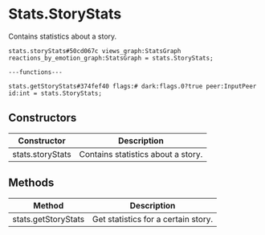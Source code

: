 # Stats.StoryStats
Contains statistics about a story.

```
stats.storyStats#50cd067c views_graph:StatsGraph reactions_by_emotion_graph:StatsGraph = stats.StoryStats;

---functions---

stats.getStoryStats#374fef40 flags:# dark:flags.0?true peer:InputPeer id:int = stats.StoryStats;
```

## Constructors
| Constructor | Description |
| ---- | ----------- |
| stats.storyStats | Contains statistics about a story. |


## Methods
| Method | Description |
| ---- | ----------- |
| stats.getStoryStats | Get statistics for a certain story. |


